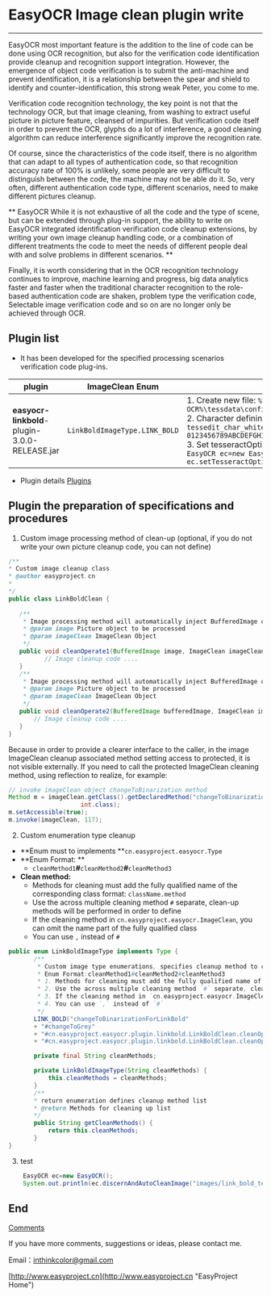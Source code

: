 # EasyOCR Image clean plugin write

---------------

EasyOCR most important feature is the addition to the line of code can be done using OCR recognition, but also for the verification code identification provide cleanup and recognition support integration. However, the emergence of object code verification is to submit the anti-machine and prevent identification, it is a relationship between the spear and shield to identify and counter-identification, this strong weak Peter, you come to me.

Verification code recognition technology, the key point is not that the technology OCR, but that image cleaning, from washing to extract useful picture in picture feature, cleansed of impurities. But verification code itself in order to prevent the OCR, glyphs do a lot of interference, a good cleaning algorithm can reduce interference significantly improve the recognition rate.


Of course, since the characteristics of the code itself, there is no algorithm that can adapt to all types of authentication code, so that recognition accuracy rate of 100% is unlikely, some people are very difficult to distinguish between the code, the machine may not be able do it. So, very often, different authentication code type, different scenarios, need to make different pictures cleanup.

** EasyOCR While it is not exhaustive of all the code and the type of scene, but can be extended through plug-in support, the ability to write on EasyOCR integrated identification verification code cleanup extensions, by writing your own image cleanup handling code, or a combination of different treatments the code to meet the needs of different people deal with and solve problems in different scenarios. **


Finally, it is worth considering that in the OCR recognition technology continues to improve, machine learning and progress, big data analytics faster and faster when the traditional character recognition to the role-based authentication code are shaken, problem type the verification code, Selectable image verification code and so on are no longer only be achieved through OCR.


## Plugin list

- It has been developed for the specified processing scenarios verification code plug-ins.


| plugin | ImageClean Enum | required |
| ----------- | ------------ | ----------- |
| **easyocr-linkbold**-plugin-3.0.0-RELEASE.jar  | `LinkBoldImageType.LINK_BOLD ` | 1. Create new file: `%Tesseract-OCR%\tessdata\configs\lettersAndNumbers` <br/> 2. Character defining, write content to file: `tessedit_char_whitelist 0123456789ABCDEFGHIJKLMNOPQRSTUVWXYZabcdefghijklmnopqrstuvwxyz`  <br/> 3. Set tesseractOptions: ` lettersAndNumbers` <br/> `EasyOCR ec=new EasyOCR();` <br/>	`ec.setTesseractOptions("lettersAndNumbers");`  |


- Plugin details
[Plugins](../plugins/Plugins.md "Plugins ")


## Plugin the preparation of specifications and procedures

1. Custom image processing method of clean-up (optional, if you do not write your own picture cleanup code, you can not define)

 ```JAVA
/**
 * Custom image cleanup class
 * @author easyproject.cn
 *
 */
public class LinkBoldClean {
	
   	/**
   	 * Image processing method will automatically inject BufferedImage objects and ImageClean
   	 * @param image Picture object to be processed
   	 * @param imageClean ImageClean Object
   	 */
   	public void cleanOperate1(BufferedImage image, ImageClean imageClean){
   		   // Image cleanup code ....
   	}
   	/**
   	 * Image processing method will automatically inject BufferedImage objects and ImageClean
   	 * @param image Picture object to be processed
   	 * @param imageClean ImageClean Object
   	 */
   	public void cleanOperate2(BufferedImage bufferedImage, ImageClean imageClean){
   	   	// Image cleanup code ....
   	}
}
```
Because in order to provide a clearer interface to the caller, in the image ImageClean cleanup associated method setting access to protected, it is not visible externally. If you need to call the protected ImageClean cleaning method, using reflection to realize, for example:
```JAVA
// invoke imageClean object changeToBinarization method
Method m = imageClean.getClass().getDeclaredMethod("changeToBinarization",
					int.class);
m.setAccessible(true);
m.invoke(imageClean, 117);
```

2. Custom enumeration type cleanup
 - **Enum must to implements **`cn.easyproject.easyocr.Type`
 - **Enum Format: **
    - `cleanMethod1`**#**`cleanMethod2`**#**`cleanMethod3`
 - **Clean method:**
 	- Methods for cleaning must add the fully qualified name of the corresponding class format:  `className.method` 
 	- Use the across multiple cleaning method `#` separate, clean-up methods will be performed in order to define
 	- If the cleaning method in `cn.easyproject.easyocr.ImageClean`, you can omit the name part of the fully qualified class
 	- You can use `,` instead of `#`
	
 ```JAVA
public enum LinkBoldImageType implements Type {
		/**
		 * Custom image type enumerations, specifies cleanup method to call 
		 * Enum Format:cleanMethod1#cleanMethod2#cleanMethod3
		 * 1. Methods for cleaning must add the fully qualified name of the corresponding class format:  `className.method`
		 * 2. Use the across multiple cleaning method `#` separate, clean-up methods will be performed in order to define
		 * 3. If the cleaning method in `cn.easyproject.easyocr.ImageClean`, you can omit the name part of the fully qualified class
		 * 4. You can use `,` instead of `#`
		 */
		LINK_BOLD("changeToBinarizationForLinkBold"
		+ "#changeToGrey"
		+ "#cn.easyproject.easyocr.plugin.linkbold.LinkBoldClean.cleanOperate1"
		+ "#cn.easyproject.easyocr.plugin.linkbold.LinkBoldClean.cleanOperate2");

		private final String cleanMethods;

		private LinkBoldImageType(String cleanMethods) {
			this.cleanMethods = cleanMethods;
		}
		/**
		* return enumeration defines cleanup method list
		* @return Methods for cleaning up list
		*/
		public String getCleanMethods() {
			return this.cleanMethods;
		}
}
```

3. test 
```JAVA
	EasyOCR ec=new EasyOCR();
	System.out.println(ec.discernAndAutoCleanImage("images/link_bold_text/test/dk3d.png", LinkBoldImageType.LINK_BOLD));
```


## End

[Comments](http://www.easyproject.cn/easyocr/zh-cn/index.jsp#about 'Comments')

If you have more comments, suggestions or ideas, please contact me.

Email：<inthinkcolor@gmail.com>

[http://www.easyproject.cn](http://www.easyproject.cn "EasyProject Home")